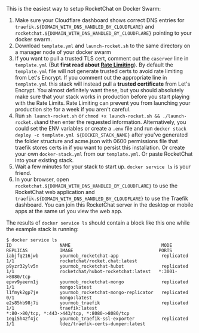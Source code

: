 This is the easiest way to setup RocketChat on Docker Swarm:

  1. Make sure your Cloudflare dashboard shows correct DNS entries for `traefik.${DOMAIN_WITH_DNS_HANDLED_BY_CLOUDFLARE}` and `rocketchat.${DOMAIN_WITH_DNS_HANDLED_BY_CLOUDFLARE}` pointing to your docker swarm.
  2. Download `template.yml` and `launch-rocket.sh` to the same directory on a manager node of your docker swarm
  3. If you want to pull a trusted TLS cert, comment out the `caserver` line in `template.yml` (But **first read about [Rate Limiting](https://letsencrypt.org/docs/rate-limits/)**).  By default the `template.yml` file will not generate trusted certs to avoid rate limiting from Let's Encrypt. If you comment out the appropriate line in `template.yml` this stack will instead pull a **trusted certificate** from Let's Encrypt.  You almost definitely want these, but you should absolutely make sure that your stack works in production before you start playing with the Rate Limits.  Rate Limiting can prevent you from launching your production site for a week if you aren't careful.
  4. Run `sh launch-rocket.sh` or `chmod +x launch-rocket.sh && ./launch-rocket.sh`and then enter the requested information.  Alternatively, you could set the ENV variables or create a `.env` file and run `docker stack deploy -c template.yml ${DOCKER_STACK_NAME}` after you've generated the folder structure and acme.json with 0600 permissions file that traefik stores certs in if you want to persist this installation.  Or create your own `docker-stack.yml` from our `template.yml`.  Or paste RocketChat into your existing stack.
  5. Wait a few minutes for your stack to start up.  `docker service ls` is your friend.
  6. In your browser, open `rocketchat.${DOMAIN_WITH_DNS_HANDLED_BY_CLOUDFLARE}` to use the RocketChat web application and `traefik.${DOMAIN_WITH_DNS_HANDLED_BY_CLOUDFLARE}` to use the Traefik dashboard.  You can join this RocketChat server in the desktop or mobile apps at the same url you view the web app.

The results of `docker service ls` should contain a block like this one while the example stack is running:

```
$ docker service ls
ID                  NAME                                  MODE                REPLICAS            IMAGE                                PORTS
iabjfq216jwb        yourmob_rocketchat-app                replicated          1/1                 rocketchat/rocket.chat:latest
p9yzr32ylv5n        yourmob_rocketchat-hubot              replicated          1/1                 rocketchat/hubot-rocketchat:latest   *:3001->8080/tcp
epvv9yeern1j        yourmob_rocketchat-mongo              replicated          1/1                 mongo:latest
l1fmyk2gp7je        yourmob_rocketchat-mongo-replicator   replicated          0/1                 mongo:latest
e2s85hb98j7i        yourmob_traefik                       replicated          1/1                 traefik:latest
*:80->80/tcp, *:443->443/tcp, *:8080->8080/tcp
1egi5h42f4jc        yourmob_traefik-ssl-exporter          replicated          1/1                 ldez/traefik-certs-dumper:latest
```
